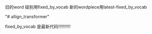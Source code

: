 旧的word 级别用fixed_by_vocab
新的wordpiece用latest-fixed_by_vocab










"# allign_transformer" 


fixed_by_vocab 是最新代码!!!!!!!!!!